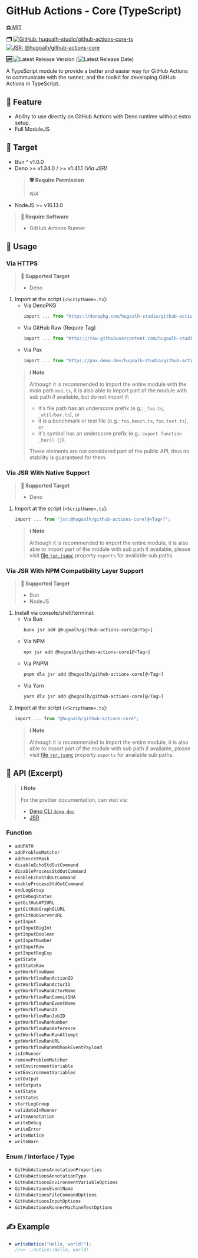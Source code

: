 # GitHub Actions - Core (TypeScript)

[**⚖️** MIT](./LICENSE.md)

**🗂️**
[![GitHub: hugoalh-studio/github-actions-core-ts](https://img.shields.io/badge/hugoalh--studio/github--actions--core--ts-181717?logo=github&logoColor=ffffff&style=flat "GitHub: hugoalh-studio/github-actions-core-ts")](https://github.com/hugoalh-studio/github-actions-core-ts)
[![JSR: @hugoalh/github-actions-core](https://img.shields.io/badge/JSR-@hugoalh/github--actions--core-F7DF1E?labelColor=F7DF1E&logoColor=000000&style=flat "JSR: @hugoalh/github-actions-core")](https://jsr.io/@hugoalh/github-actions-core)

**🆙** ![Latest Release Version](https://img.shields.io/github/release/hugoalh-studio/github-actions-core-ts?sort=semver&color=2187C0&label=&style=flat "Latest Release Version") (![Latest Release Date](https://img.shields.io/github/release-date/hugoalh-studio/github-actions-core-ts?color=2187C0&label=&style=flat "Latest Release Date"))

A TypeScript module to provide a better and easier way for GitHub Actions to communicate with the runner, and the toolkit for developing GitHub Actions in TypeScript.

## 🌟 Feature

- Ability to use directly on GitHub Actions with Deno runtime without extra setup.
- Full ModuleJS.

## 🎯 Target

- Bun ^ v1.0.0
- Deno >= v1.34.0 / >= v1.41.1 *(Via JSR)*
  > **🛡️ Require Permission**
  >
  > *N/A*
- NodeJS >= v16.13.0

> **💽 Require Software**
>
> - GitHub Actions Runner

## 🔰 Usage

### Via HTTPS

> **🎯 Supported Target**
>
> - Deno

1. Import at the script (`<ScriptName>.ts`):
    - Via DenoPKG
      ```ts
      import ... from "https://denopkg.com/hugoalh-studio/github-actions-core-ts[@<Tag>]/mod.ts";
      ```
    - Via GitHub Raw (Require Tag)
      ```ts
      import ... from "https://raw.githubusercontent.com/hugoalh-studio/github-actions-core-ts/<Tag>/mod.ts";
      ```
    - Via Pax
      ```ts
      import ... from "https://pax.deno.dev/hugoalh-studio/github-actions-core-ts[@<Tag>]/mod.ts";
      ```
    > **ℹ️ Note**
    >
    > Although it is recommended to import the entire module with the main path `mod.ts`, it is also able to import part of the module with sub path if available, but do not import if:
    >
    > - it's file path has an underscore prefix (e.g.: `_foo.ts`, `_util/bar.ts`), or
    > - it is a benchmark or test file (e.g.: `foo.bench.ts`, `foo.test.ts`), or
    > - it's symbol has an underscore prefix (e.g.: `export function _baz() {}`).
    >
    > These elements are not considered part of the public API, thus no stability is guaranteed for them.

### Via JSR With Native Support

> **🎯 Supported Target**
>
> - Deno

1. Import at the script (`<ScriptName>.ts`):
    ```ts
    import ... from "jsr:@hugoalh/github-actions-core[@<Tag>]";
    ```
    > **ℹ️ Note**
    >
    > Although it is recommended to import the entire module, it is also able to import part of the module with sub path if available, please visit [file `jsr.jsonc`](./jsr.jsonc) property `exports` for available sub paths.

### Via JSR With NPM Compatibility Layer Support

> **🎯 Supported Target**
>
> - Bun
> - NodeJS

1. Install via console/shell/terminal:
    - Via Bun
      ```sh
      bunx jsr add @hugoalh/github-actions-core[@<Tag>]
      ```
    - Via NPM
      ```sh
      npx jsr add @hugoalh/github-actions-core[@<Tag>]
      ```
    - Via PNPM
      ```sh
      pnpm dlx jsr add @hugoalh/github-actions-core[@<Tag>]
      ```
    - Via Yarn
      ```sh
      yarn dlx jsr add @hugoalh/github-actions-core[@<Tag>]
      ```
2. Import at the script (`<ScriptName>.ts`):
    ```ts
    import ... from "@hugoalh/github-actions-core";
    ```
    > **ℹ️ Note**
    >
    > Although it is recommended to import the entire module, it is also able to import part of the module with sub path if available, please visit [file `jsr.jsonc`](./jsr.jsonc) property `exports` for available sub paths.

## 🧩 API (Excerpt)

> **ℹ️ Note**
>
> For the prettier documentation, can visit via:
>
> - [Deno CLI `deno doc`](https://deno.land/manual/tools/documentation_generator)
> - [JSR](https://jsr.io/@hugoalh/github-actions-core)

### Function

- `addPATH`
- `addProblemMatcher`
- `addSecretMask`
- `disableEchoStdOutCommand`
- `disableProcessStdOutCommand`
- `enableEchoStdOutCommand`
- `enableProcessStdOutCommand`
- `endLogGroup`
- `getDebugStatus`
- `getGitHubAPIURL`
- `getGitHubGraphQLURL`
- `getGitHubServerURL`
- `getInput`
- `getInputBigInt`
- `getInputBoolean`
- `getInputNumber`
- `getInputRaw`
- `getInputRegExp`
- `getState`
- `getStateRaw`
- `getWorkflowName`
- `getWorkflowRunActionID`
- `getWorkflowRunActorID`
- `getWorkflowRunActorName`
- `getWorkflowRunCommitSHA`
- `getWorkflowRunEventName`
- `getWorkflowRunID`
- `getWorkflowRunJobID`
- `getWorkflowRunNumber`
- `getWorkflowRunReference`
- `getWorkflowRunRunAttempt`
- `getWorkflowRunURL`
- `getWorkflowRunWebhookEventPayload`
- `isInRunner`
- `removeProblemMatcher`
- `setEnvironmentVariable`
- `setEnvironmentVariables`
- `setOutput`
- `setOutputs`
- `setState`
- `setStates`
- `startLogGroup`
- `validateInRunner`
- `writeAnnotation`
- `writeDebug`
- `writeError`
- `writeNotice`
- `writeWarn`

### Enum / Interface / Type

- `GitHubActionsAnnotationProperties`
- `GitHubActionsAnnotationType`
- `GitHubActionsEnvironmentVariableOptions`
- `GitHubActionsEventName`
- `GitHubActionsFileCommandOptions`
- `GitHubActionsInputOptions`
- `GitHubActionsRunnerMachineTestOptions`

## ✍️ Example

- ```ts
  writeNotice("Hello, world!");
  //=> ::notice::Hello, world!
  ```
